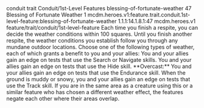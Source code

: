 <ability>
  <metadata>
    <class>conduit</class>
    <feature_type>trait</feature_type>
    <file_dpath>Conduit/1st-Level Features</file_dpath>
    <item_id>blessing-of-fortunate-weather</item_id>
    <item_index>47</item_index>
    <item_name>Blessing of Fortunate Weather</item_name>
    <level>1</level>
    <scc>mcdm.heroes.v1:feature.trait.conduit.1st-level-feature:blessing-of-fortunate-weather</scc>
    <scdc>1.1.1:14.1.8.1:47</scdc>
    <source>mcdm.heroes.v1</source>
    <type>feature/trait/conduit/1st-level-feature</type>
  </metadata>
  <effects>
    <effect type="mundane">Each time you finish a respite, you can decide the weather conditions within 100 squares. Until you finish another respite, the weather conditions you establish follow you through any mundane outdoor locations. Choose one of the following types of weather, each of which grants a benefit to you and your allies:</effect>
    <effect type="mundane" name="Clear">You and your allies gain an edge on tests that use the Search or Navigate skills.</effect>
    <effect type="mundane" name="Foggy">You and your allies gain an edge on tests that use the Hide skill. **Overcast:** You and your allies gain an edge on tests that use the Endurance skill.</effect>
    <effect type="mundane" name="Precipitation">When the ground is muddy or snowy, you and your allies gain an edge on tests that use the Track skill.
If you are in the same area as a creature using this or a similar feature who has chosen a different weather effect, the features negate each other where their areas overlap.</effect>
  </effects>
</ability>
